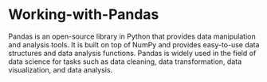 # Working-with-Pandas
Pandas is an open-source library in Python that provides data manipulation and analysis tools. It is built on top of NumPy and provides easy-to-use data structures and data analysis functions. Pandas is widely used in the field of data science for tasks such as data cleaning, data transformation, data visualization, and data analysis.
